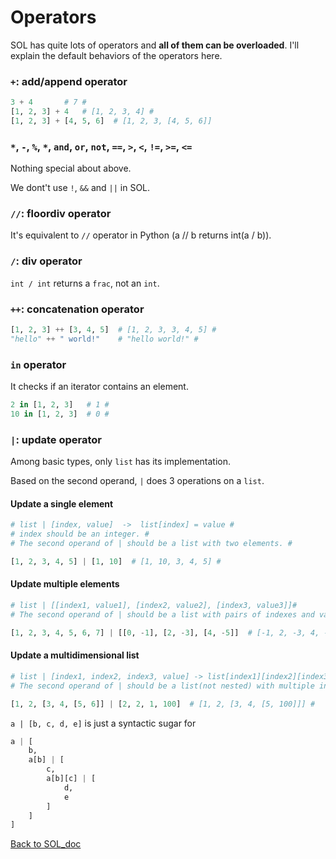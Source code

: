# Operators

SOL has quite lots of operators and **all of them can be overloaded**. I'll explain the default behaviors of the operators here.

### `+`: add/append operator
```python
3 + 4       # 7 #
[1, 2, 3] + 4   # [1, 2, 3, 4] #
[1, 2, 3] + [4, 5, 6]  # [1, 2, 3, [4, 5, 6]]
```

### `*`, `-`, `%`, `*`, `and`, `or`, `not`, `==`, `>`, `<`, `!=`, `>=`, `<=`

Nothing special about above.

We dont't use `!`, `&&` and `||` in SOL.


### `//`: floordiv operator

It's equivalent to `//` operator in Python (a // b returns int(a / b)).

### `/`: div operator

`int / int` returns a `frac`, not an `int`.

### `++`: concatenation operator
```python
[1, 2, 3] ++ [3, 4, 5]  # [1, 2, 3, 3, 4, 5] #
"hello" ++ " world!"    # "hello world!" #
```

### `in` operator

It checks if an iterator contains an element.
```python
2 in [1, 2, 3]   # 1 #
10 in [1, 2, 3]  # 0 #
```


### `|`: update operator

Among basic types, only `list` has its implementation.

Based on the second operand, `|` does 3 operations on a `list`.

#### Update a single element
```python
# list | [index, value]  ->  list[index] = value #
# index should be an integer. #
# The second operand of | should be a list with two elements. #

[1, 2, 3, 4, 5] | [1, 10]  # [1, 10, 3, 4, 5] #
```

#### Update multiple elements
```python
# list | [[index1, value1], [index2, value2], [index3, value3]]#
# The second operand of | should be a list with pairs of indexes and values. #

[1, 2, 3, 4, 5, 6, 7] | [[0, -1], [2, -3], [4, -5]]  # [-1, 2, -3, 4, -5] #
```

#### Update a multidimensional list
```python
# list | [index1, index2, index3, value] -> list[index1][index2][index3] = value #
# The second operand of | should be a list(not nested) with multiple index integers and a value. #

[1, 2, [3, 4, [5, 6]] | [2, 2, 1, 100]  # [1, 2, [3, 4, [5, 100]]] #
```

`a | [b, c, d, e]` is just a syntactic sugar for
```python
a | [
    b,
    a[b] | [
        c,
        a[b][c] | [
            d,
            e
        ]
    ]
]
```


[Back to SOL_doc](README.md)
